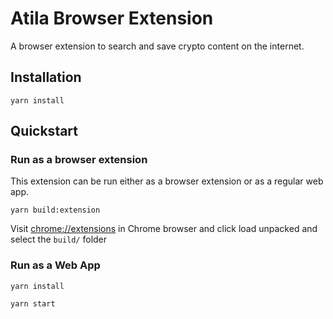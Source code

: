 # Atila Browser Extension

A browser extension to search and save crypto content on the internet.

## Installation

`yarn install`

## Quickstart

### Run as a browser extension

This extension can be run either as a browser extension or as a regular web app.

`yarn build:extension`

Visit [chrome://extensions](chrome://extensions) in Chrome browser and click load unpacked and select the `build/` folder

### Run as a Web App
`yarn install`

`yarn start`
